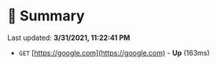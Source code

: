 # 📖 Summary
Last updated: **3/31/2021, 11:22:41 PM**

- `GET` [https://google.com](https://google.com) - **Up** (163ms)
